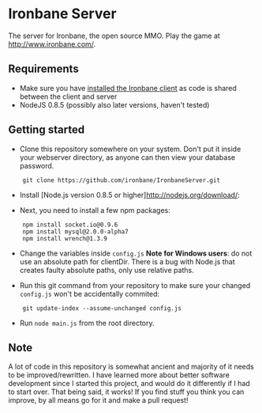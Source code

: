 Ironbane Server
==============

The server for Ironbane, the open source MMO. 
Play the game at <http://www.ironbane.com/>.

## Requirements

* Make sure you have [installed the Ironbane client](https://github.com/ironbane/IronbaneClient) as code is shared between the client and server
* NodeJS 0.8.5 (possibly also later versions, haven't tested)

## Getting started

* Clone this repository somewhere on your system. Don't put it inside your webserver directory, as anyone can then view your database password.
```
    git clone https://github.com/ironbane/IronbaneServer.git
```

* Install [Node.js version 0.8.5 or higher]<http://nodejs.org/download/>:

* Next, you need to install a few npm packages:
```
	npm install socket.io@0.9.6 
	npm install mysql@2.0.0-alpha7
	npm install wrench@1.3.9
```
* Change the variables inside ```config.js```
   **Note for Windows users**: do not use an absolute path for clientDir. There is a bug with Node.js that creates faulty absolute paths, only use relative paths.

* Run this git command from your repository to make sure your changed ```config.js``` won't be accidentally commited:
```
	git update-index --assume-unchanged config.js
```

* Run ```node main.js``` from the root directory.   

## Note

A lot of code in this repository is somewhat ancient and majority of it needs to be improved/rewritten.
I have learned more about better software development since I started this project, and would do it differently if I had to start over.
That being said, it works! If you find stuff you think you can improve, by all means go for it and make a pull request!
